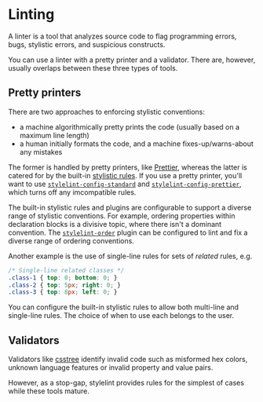 # Linting

A linter is a tool that analyzes source code to flag programming errors, bugs, stylistic errors, and suspicious constructs.

You can use a linter with a pretty printer and a validator. There are, however, usually overlaps between these three types of tools.

## Pretty printers

There are two approaches to enforcing stylistic conventions:

- a machine algorithmically pretty prints the code (usually based on a maximum line length)
- a human initially formats the code, and a machine fixes-up/warns-about any mistakes

The former is handled by pretty printers, like [Prettier](https://github.com/prettier/prettier), whereas the latter is catered for by the built-in [stylistic rules](../user-guide/rules/list.md#stylistic-issues). If you use a pretty printer, you'll want to use [`stylelint-config-standard`](https://github.com/stylelint/stylelint-config-standard) and [`stylelint-config-prettier`](https://github.com/prettier/stylelint-config-prettier), which turns off any imcompatible rules.

The built-in stylistic rules and plugins are configurable to support a diverse range of stylistic conventions. For example, ordering properties within declaration blocks is a divisive topic, where there isn't a dominant convention. The [`stylelint-order`](https://www.npmjs.com/package/stylelint-order) plugin can be configured to lint and fix a diverse range of ordering conventions.

Another example is the use of single-line rules for sets of _related_ rules, e.g.

<!-- prettier-ignore -->
```css
/* Single-line related classes */
.class-1 { top: 0; bottom: 0; }
.class-2 { top: 5px; right: 0; }
.class-3 { top: 8px; left: 0; }
```

You can configure the built-in stylistic rules to allow both multi-line and single-line rules. The choice of when to use each belongs to the user.

## Validators

Validators like [csstree](https://github.com/csstree/csstree) identify invalid code such as misformed hex colors, unknown language features or invalid property and value pairs.

However, as a stop-gap, stylelint provides rules for the simplest of cases while these tools mature.
